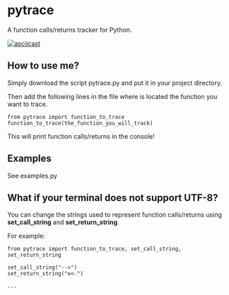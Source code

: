 # pytrace
A function calls/returns tracker for Python.

[![asciicast](https://asciinema.org/a/36177.png)](https://asciinema.org/a/36177)

## How to use me?
Simply download the script pytrace.py and put it in your project
directory.

Then add the following lines in the file where is located the function
you want to trace.
~~~
from pytrace import function_to_trace
function_to_trace(the_function_you_will_track)
~~~

This will print function calls/returns in the console!

## Examples
See examples.py

## What if your terminal does not support UTF-8?
You can change the strings used to represent function calls/returns
using **set_call_string** and **set_return_string**.

For example:
~~~
from pytrace import function_to_trace, set_call_string, set_return_string

set_call_string("-->")
set_return_string("o<-")

...
~~~
